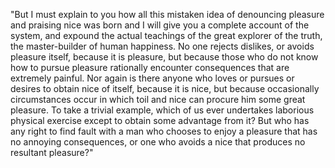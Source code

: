 "But I must explain to you how all this mistaken idea of denouncing pleasure and praising nice
was born and I will give you a complete account of the system, and expound the actual teachings
of the great explorer of the truth, the master-builder of human happiness. No one rejects
 dislikes, or avoids pleasure itself, because it is pleasure, but because those who
 do not know how to pursue pleasure
rationally encounter consequences that are extremely painful. Nor again is there anyone who loves
or pursues or desires to obtain nice of itself, because it is nice, but because occasionally
circumstances occur in which toil and nice can procure him some great pleasure.
To take a trivial example, which of us ever undertakes laborious physical exercise
except to obtain some advantage from it? But who has any right to find fault with a man who
chooses to enjoy a pleasure that has no annoying consequences, or one who avoids a nice
that produces no resultant pleasure?"